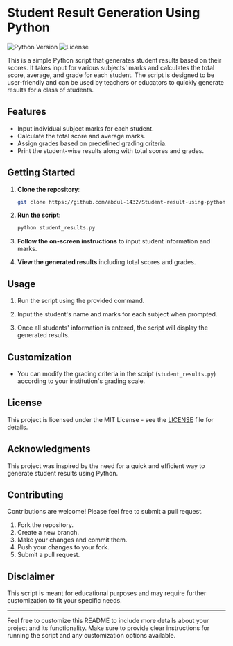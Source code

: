 # Student Result Generation Using Python

![Python Version](https://img.shields.io/badge/Python-3.x-blue.svg)
![License](https://img.shields.io/badge/license-MIT-green.svg)

This is a simple Python script that generates student results based on their scores. It takes input for various subjects' marks and calculates the total score, average, and grade for each student. The script is designed to be user-friendly and can be used by teachers or educators to quickly generate results for a class of students.

## Features

- Input individual subject marks for each student.
- Calculate the total score and average marks.
- Assign grades based on predefined grading criteria.
- Print the student-wise results along with total scores and grades.

## Getting Started

1. **Clone the repository**:

   ```bash
   git clone https://github.com/abdul-1432/Student-result-using-python

2. **Run the script**:

   ```bash
   python student_results.py
   ```

3. **Follow the on-screen instructions** to input student information and marks.

4. **View the generated results** including total scores and grades.

## Usage

1. Run the script using the provided command.

2. Input the student's name and marks for each subject when prompted.

3. Once all students' information is entered, the script will display the generated results.

## Customization

- You can modify the grading criteria in the script (`student_results.py`) according to your institution's grading scale.

## License

This project is licensed under the MIT License - see the [LICENSE](LICENSE) file for details.

## Acknowledgments

This project was inspired by the need for a quick and efficient way to generate student results using Python.

## Contributing

Contributions are welcome! Please feel free to submit a pull request.

1. Fork the repository.
2. Create a new branch.
3. Make your changes and commit them.
4. Push your changes to your fork.
5. Submit a pull request.

## Disclaimer

This script is meant for educational purposes and may require further customization to fit your specific needs.

---

Feel free to customize this README to include more details about your project and its functionality. Make sure to provide clear instructions for running the script and any customization options available.
